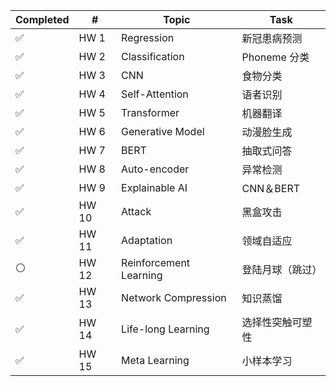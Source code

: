 | Completed | #                                  | Topic                  | Task                   |
| --------- | ---------------------------------- | ---------------------- | ---------------------- |
| ✅         | HW 1     | Regression             | 新冠患病预测 |
| ✅         | HW 2 | Classification         | Phoneme 分类           |
| ✅         | HW 3         | CNN                    | 食物分类               |
| ✅         | HW 4 | Self-Attention         | 语者识别           |
| ✅          | HW 5                               | Transformer            |  机器翻译                      |
| ✅          | HW 6                               | Generative Model       |     动漫脸生成                   |
| ✅          | HW 7                               | BERT                   |    抽取式问答                    |
| ✅          | HW 8                               | Auto-encoder           |             异常检测           |
| ✅          | HW 9                               | Explainable AI         |       CNN＆BERT                 |
| ✅          | HW 10                              | Attack                 |         黑盒攻击               |
| ✅          | HW 11                              | Adaptation             |   领域自适应                     |
| ⚪          | HW 12                              | Reinforcement Learning |  登陆月球（跳过）                      |
| ✅          | HW 13                              | Network Compression    |  知识蒸馏                      |
| ✅          | HW 14                              | Life-long Learning     |   选择性突触可塑性                     |
| ✅          | HW 15                              | Meta Learning          |   小样本学习                     |